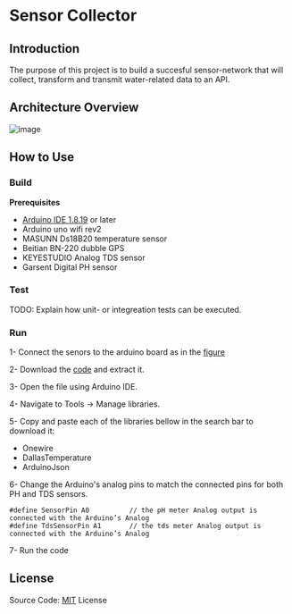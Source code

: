 # Sensor Collector

## Introduction
The purpose of this project is to build a succesful sensor-network that will collect, transform and transmit water-related data to an API. 

## Architecture Overview
![image](https://github.com/Hemofrags/pictures/blob/main/7c7e425912a04b4514be9cc7e669b9bd.png)

## How to Use

### Build

**Prerequisites**
* [Arduino IDE 1.8.19](https://www.arduino.cc/en/software) or later
* Arduino uno wifi rev2
* MASUNN Ds18B20 temperature sensor
* Beitian BN-220 dubble GPS
* KEYESTUDIO Analog TDS sensor
* Garsent Digital PH sensor

### Test

TODO: Explain how unit- or integreation tests can be executed.

### Run

1- Connect the senors to the arduino board as in the [figure](https://github.com/sensor-network/sensor-collector/blob/main/Diagrams/sensor_circuit.png)

2- Download the [code](https://github.com/sensor-network/sensor-collector/blob/main/sensor_code/Sensor_reader.zip) and extract it.

3- Open the file using Arduino IDE.

4- Navigate to Tools -> Manage libraries.

5- Copy and paste each of the libraries bellow in the search bar to download it:
   * Onewire
   * DallasTemperature
   * ArduinoJson

6- Change the Arduino's analog pins to match the connected pins for both PH and TDS sensors.
```
#define SensorPin A0          // the pH meter Analog output is connected with the Arduino’s Analog
#define TdsSensorPin A1       // the tds meter Analog output is connected with the Arduino’s Analog
```

7- Run the code

## License
Source Code: [MIT](https://github.com/sensor-network/sensor-collector/blob/main/license.txt) License

